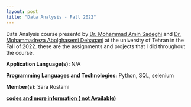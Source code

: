 ```yaml
---
layout: post
title: "Data Analysis - Fall 2022"
---
```

Data Analysis course presentd by [Dr. Mohammad Amin Sadeghi](https://ece.ut.ac.ir/en/~asadeghi) and [Dr. Mohammadreza Abolghasemi Dehaqani](https://ece.ut.ac.ir/en/~dehaqani) at the university of Tehran in the Fall of 2022. these are the assignments and projects that I did throughout the course.


**Application Language(s):** N/A

**Programming Languages and Technologies:** Python, SQL, selenium

**Member(s):** Sara Rostami

**[codes and more information ( not Available)](#)**
